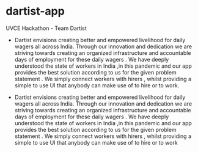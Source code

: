 # dartist-app
UVCE Hackathon - Team Dartist

- Dartist envisions creating better and empowered livelihood for  daily wagers all across India. Through our innovation and dedication we are striving towards creating an organized infrastructure and accountable days of employment for these daily wagers . We have deeply understood the state of workers in India ,in this pandemic and our app provides the best solution according to us for the given problem statement . We simply connect workers with hirers , whilst providing a simple to use UI that anybody can make  use of 
to hire or to work.

- Dartist envisions creating better and empowered livelihood for  daily wagers all across India. Through our innovation and dedication we are striving towards creating an organized infrastructure and accountable days of employment for these daily wagers . We have deeply understood the state of workers in India ,in this pandemic and our app provides the best solution according to us for the given problem statement . We simply connect workers with hirers , whilst providing a simple to use UI that anybody can make  use of 
to hire or to work
